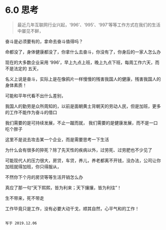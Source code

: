# 6.0 思考


>最近几年互联网行业兴起，‘996’、‘995’、‘997’等等工作方式在我们的生活中屡见不鲜，

奋斗是必须要有的，拿命去奋斗值得吗？

命都没了，身体健康都没了，你拿什么去奋斗，你没有了，你身后的一家人怎么办

现在的大多数企业采用 ‘996’，早上九点上班，晚上九点下班，每周工作六天，而不是法定的 五天，

名义上说是奋斗，实际上是在像鸦片一样慢慢的残害我国人的健康，残害我国人的身体素质！

可能和平年代看不出什么差别，

我国人的勤劳是众所周知的，以前是面朝黄土背朝天的劳动人民，但是加班，更多的工作不能作为奋斗的借口

我们需要的是可持续发展，不止一蹴而就，
我们需要的是健康发展，而不是一口吃个胖子

这里不是说去攻击某一个企业，而是需要思考一下生活

为什么会有很多的猝死？除了先天性的疾病以外，过劳死、过劳肥也不少见了

可能现代人的压力很大，房贷，车贷，养儿，养老都离不开钱，没办法，公司让你加班就得加班，你只得服从，

不然你下个月的房贷等等生活开销怎么办

真应了那一句“天下熙熙，皆为利来；天下攘攘，皆为利往”！

生不带来，死不带走

工作毕竟只是工作，没有必要大动干戈，顺其自然，心平气和的工作！





                                                                                写于 2019.12.06
